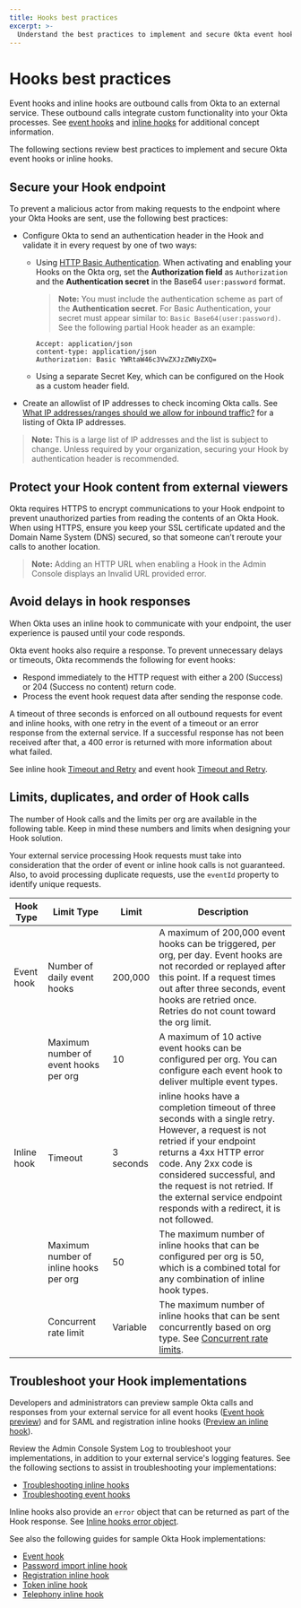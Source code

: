 ```yaml
---
title: Hooks best practices
excerpt: >-
  Understand the best practices to implement and secure Okta event hooks or inline hooks.
---
```


# Hooks best practices

Event hooks and inline hooks are outbound calls from Okta to an external service. These outbound calls integrate custom functionality into your Okta processes. See [event hooks](/docs/concepts/event-hooks) and [inline hooks](/docs/concepts/inline-hooks) for additional concept information.

The following sections review best practices to implement and secure Okta event hooks or inline hooks.

## Secure your Hook endpoint

To prevent a malicious actor from making requests to the endpoint where your Okta Hooks are sent, use the following best practices:

* Configure Okta to send an authentication header in the Hook and validate it in every request by one of two ways:

  * Using [HTTP Basic Authentication](/books/api-security/authn/api-authentication-options/#http-basic-authentication). When activating and enabling your Hooks on the Okta org, set the **Authorization field** as `Authorization` and the **Authentication secret** in the Base64 `user:password` format.

    >**Note:** You must include the authentication scheme as part of the **Authentication secret**. For Basic Authentication, your secret must appear similar to: `Basic Base64(user:password)`. See the following partial Hook header as an example:

    ```http
    Accept: application/json
    content-type: application/json
    Authorization: Basic YWRtaW46c3VwZXJzZWNyZXQ=
    ```

  * Using a separate Secret Key, which can be configured on the Hook as a custom header field.

* Create an allowlist of IP addresses to check incoming Okta calls. See [What IP addresses/ranges should we allow for inbound traffic?](https://support.okta.com/help/s/article/What-IP-addresses-ranges-should-we-whitelist-for-inbound-traffic-i-e-REST-API-calls-from-Okta-to-on-prem-JIRA-server?language=en_US) for a listing of Okta IP addresses.

>**Note:** This is a large list of IP addresses and the list is subject to change. Unless required by your organization, securing your Hook by authentication header is recommended.

## Protect your Hook content from external viewers

Okta requires HTTPS to encrypt communications to your Hook endpoint to prevent unauthorized parties from reading the contents of an Okta Hook. When using HTTPS, ensure you keep your SSL certificate updated and the Domain Name System (DNS) secured, so that someone can’t reroute your calls to another location.

>**Note:** Adding an HTTP URL when enabling a Hook in the Admin Console displays an Invalid URL provided error.

## Avoid delays in hook responses

When Okta uses an inline hook to communicate with your endpoint, the user experience is paused until your code responds.

Okta event hooks also require a response. To prevent unnecessary delays or timeouts, Okta recommends the following for event hooks:

* Respond immediately to the HTTP request with either a 200 (Success) or 204 (Success no content) return code.
* Process the event hook request data after sending the response code.

A timeout of three seconds is enforced on all outbound requests for event and inline hooks, with one retry in the event of a timeout or an error response from the external service. If a successful response has not been received after that, a 400 error is returned with more information about what failed.

See inline hook [Timeout and Retry](/docs/concepts/inline-hooks/#timeout-and-retry) and event hook [Timeout and Retry](/docs/concepts/event-hooks/#timeout-and-retry).

## Limits, duplicates, and order of Hook calls

The number of Hook calls and the limits per org are available in the following table. Keep in mind these numbers and limits when designing your Hook solution.

Your external service processing Hook requests must take into consideration that the order of event or inline hook calls is not guaranteed. Also, to avoid processing duplicate requests, use the `eventId` property to identify unique requests.

| Hook Type | Limit Type | Limit | Description |
| --------- | -----------| ----- | ----------- |
| Event hook | Number of daily event hooks | 200,000 | A maximum of 200,000 event hooks can be triggered, per org, per day. Event hooks are not recorded or replayed after this point. If a request times out after three seconds, event hooks are retried once. Retries do not count toward the org limit.
|            | Maximum number of event hooks per org | 10 | A maximum of 10 active event hooks can be configured per org. You can configure each event hook to deliver multiple event types. |
| Inline hook | Timeout | 3 seconds | inline hooks have a completion timeout of three seconds with a single retry. However, a request is not retried if your endpoint returns a 4xx HTTP error code. Any 2xx code is considered successful, and the request is not retried. If the external service endpoint responds with a redirect, it is not followed. |
|             | Maximum number of inline hooks per org | 50 | The maximum number of inline hooks that can be configured per org is 50, which is a combined total for any combination of inline hook types. |
|             | Concurrent rate limit | Variable | The maximum number of inline hooks that can be sent concurrently based on org type. See [Concurrent rate limits](/docs/references/rl-additional-limits/#concurrent-rate-limits).|

## Troubleshoot your Hook implementations

Developers and administrators can preview sample Okta calls and responses from your external service for all event hooks ([Event hook preview](https://help.okta.com/okta_help.htm?id=ext-event-hooks-preview)) and for SAML and registration inline hooks ([Preview an inline hook](https://help.okta.com/okta_help.htm?id=ext-preview-inline-hooks)).

Review the Admin Console System Log to troubleshoot your implementations, in addition to your external service's logging features. See the following sections to assist in troubleshooting your implementations:

* [Troubleshooting inline hooks](/docs/concepts/inline-hooks/#troubleshooting)
* [Troubleshooting event hooks](/docs/concepts/event-hooks/#debugging)

Inline hooks also provide an `error` object that can be returned as part of the Hook response. See [Inline hooks error object](/docs/concepts/inline-hooks/#error).

See also the following guides for sample Okta Hook implementations:

* [Event hook](/docs/guides/event-hook-implementation/)
* [Password import inline hook](/docs/guides/password-import-inline-hook/)
* [Registration inline hook](/docs/guides/registration-inline-hook/)
* [Token inline hook](/docs/guides/token-inline-hook/)
* [Telephony inline hook](/docs/guides/telephony-inline-hook)

